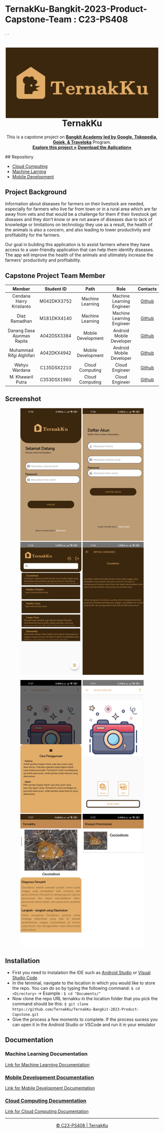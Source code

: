 # TernakKu-Bangkit-2023-Product-Capstone-Team : C23-PS408
.
.

<h1 align="center">
  <img align="center" src="Mobile Development/Image/Logo_TernakKu_1.png"  width="500"></img>
<br>
TernakKu
</h1>
  <p align="center">
  This is a capstone project on  <a href="https://grow.google/intl/id_id/bangkit/"><strong>Bangkit Academy led by Google, Tokopedia, Gojek, & Traveloka</strong></a>
   Program.
    <br />
    <a href="https://github.com/TernakKu/TernakKu-Bangkit-2023-Product-Capstone"><strong>Explore this project »</strong></a>    <a href="https://bit.ly/TernakKu"><strong>Download the Aplication»</strong></a>
    <br />
  </p>
## Repository

* [Cloud Computing](https://github.com/TernakKu/TernakKu-Bangkit-2023-Product-Capstone/tree/main/Cloud%20Computing)
* [Machine Larning](https://github.com/TernakKu/TernakKu-Bangkit-2023-Product-Capstone/tree/main/Machine%20Larning)
* [Mobile Development](https://github.com/TernakKu/TernakKu-Bangkit-2023-Product-Capstone/tree/main/Mobile%20Development)


## Project Background
Information about diseases for farmers on their livestock are needed, especially for farmers who live far from town or in a rural area which are far away from vets and that would be a challenge for them if their livestock get diseases and they don’t know or are not aware of diseases due to lack of knowledge or limitations on technology they use as a result, the health of the animals is also a concern, and also leading to lower productivity and profitability for the farmers. 

Our goal in building this application is to assist farmers where they have access to a user-friendly application that can help them identify diseases. The app will improve the health of the animals and ultimately increase the farmers' productivity and profitability.

## Capstone Project Team Member

|            Member           | Student ID |        Path        |                    Role                    |                                                       Contacts                                                      |
| :-------------------------: | :--------: | :----------------: | :----------------------------------------: | :-----------------------------------------------------------------------------------------------------------------: |
|   Cendana Harry Kristianto  | M042DKX3752 |  Machine Learning  |Machine Learning Engineer |      [Github](https://github.com/chakristianto)  |
| Diaz Ramadhan| M181DKX4140 |  Machine Learning  |          Machine Learning Engineer         |   [Github](https://github.com/DiazJavuRmdhn)  |
| Danang Dasa Ajunmas Rapita| A042DSX3384 | Mobile Development |          Android Mobile Developer          |    [Github](https://github.com/danangdasa)  |
| Muhammad Rifgi Alghifari | A042DKX4942 | Mobile Development |          Android Mobile Developer          |    [Github](https://github.com/Rifgi18)   |
|     Wahyu Wardana     | C135DSX2210 |   Cloud Computing  |               Cloud Engineer              |         [Github](https://github.com/Wahyuwardana2)  |
| M. Khawaril Putra | C353DSX1960 |   Cloud Computing  |          Cloud Engineer        |  [Github](https://github.com/mkput) |


## Screenshot 

<p align="center">
  <img src="Screenshot/Login.jpg" width="200">
  <img src="Screenshot/Logout.jpg" width="200">
  <img src="Screenshot/Home.jpg" width="200">
  <img src="Screenshot/Detail.jpg" width="200">
</p>

<p align="center">
  <img src="Screenshot/Cara.jpg" width="200">
  <img src="Screenshot/Main Fitur.jpg" width="200">
  <img src="Screenshot/Hasil.jpg" width="200">
  <img src="Screenshot/History.jpg" width="200">
</p>


## Installation
* First you need to Instalation the IDE such as [Android Studio](https://developer.android.com/studio) or [Visual Studio Code](https://code.visualstudio.com/)
* In the terminal, navigate to the location in which you would like to store the repo. You can do so by typing the following command:
  `$ cd <Directory>` -> Example : `$ cd "Documents/"`
* Now clone the repo URL ternakku in the location folder that you pick the command should be this:
  `$ git clone https://github.com/TernakKu/TernakKu-Bangkit-2023-Product-Capstone.git`
* Give the process a few moments to complete. If the process sucess you can open it in the Android Studio or VSCode and run it in your emulator


## Documentation

### Machine Learning Documentation

<a href="https://github.com/TernakKu/TernakKu-Bangkit-2023-Product-Capstone/tree/main/Machine%20Larning">Link for Machine Learning Documentation

### Mobile Development Documentation
  
<a href="https://github.com/TernakKu/TernakKu-Bangkit-2023-Product-Capstone/tree/main/Mobile%20Development">Link for Mobile Development Documentation

### Cloud Computing Documentation

<a href="https://github.com/TernakKu/TernakKu-Bangkit-2023-Product-Capstone/tree/main/Cloud%20Computing">Link for Cloud Computing Documentation


---


<p align="center">
    <a href="https://github.com/TernakKu/TernakKu-Bangkit-2023-Product-Capstone/"> © C23-PS408 | TernakKu </a>
</p>

